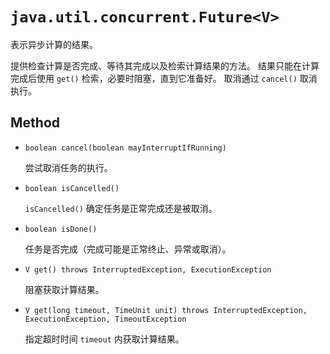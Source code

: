 # `java.util.concurrent.Future<V>`

表示异步计算的结果。

提供检查计算是否完成、等待其完成以及检索计算结果的方法。
结果只能在计算完成后使用 `get()` 检索，必要时阻塞，直到它准备好。
取消通过 `cancel()` 取消执行。


## Method

* `boolean cancel(boolean mayInterruptIfRunning)`

  尝试取消任务的执行。

* `boolean isCancelled()`

  `isCancelled()` 确定任务是正常完成还是被取消。

* `boolean isDone()`

  任务是否完成（完成可能是正常终止、异常或取消）。

* `V get() throws InterruptedException, ExecutionException`

  阻塞获取计算结果。

* `V get(long timeout, TimeUnit unit) throws InterruptedException, ExecutionException, TimeoutException`

  指定超时时间 `timeout` 内获取计算结果。
